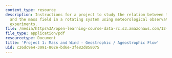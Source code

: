 ```yaml
---
content_type: resource
description: Instructions for a project to study the relation between the wind field
  and the mass field in a rotating system using meteorological observations and laboratory
  experiments.
file: /media/https%3A/open-learning-course-data-rc.s3.amazonaws.com/12-307-weather-and-climate-laboratory-spring-2009/c26dc9e43091802ebd6e3fe82d858075_masswind.pdf
file_type: application/pdf
resourcetype: Document
title: 'Project 1: Mass and Wind - Geostrophic / Ageostrophic Flow'
uid: c26dc9e4-3091-802e-bd6e-3fe82d858075
---
```

